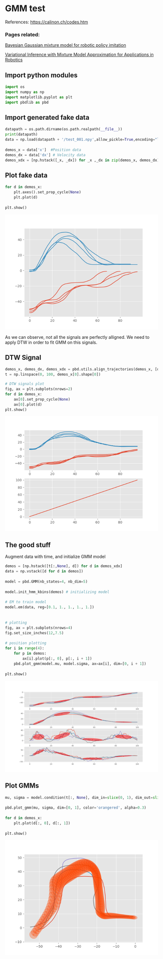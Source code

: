 
# GMM test
References: 
https://calinon.ch/codes.htm

### Pages related:

[Bayesian Gaussian mixture model for robotic policy imitation](https://gitlab.idiap.ch/rli/pbdlib-python/blob/master/pop/readme.md)

[Variational Inference with Mixture Model Approximation for Applications in Robotics](https://gitlab.idiap.ch/rli/pbdlib-python/blob/master/vmm/readme.md)


## Import python modules


```python
import os
import numpy as np
import matplotlib.pyplot as plt
import pbdlib as pbd
```

## Import generated fake data



```python
datapath = os.path.dirname(os.path.realpath(__file__))
print(datapath)
data = np.load(datapath + '/test_001.npy',allow_pickle=True,encoding="latin1")[()]

demos_x = data['x']  #Position data
demos_dx = data['dx'] # Velocity data
demos_xdx = [np.hstack([_x, _dx]) for _x ,_dx in zip(demos_x, demos_dx)] # Position-velocity
```

## Plot fake data


```python
for d in demos_x:
    plt.axes().set_prop_cycle(None)
    plt.plot(d)

plt.show()
```


![png](Pictures/generated_signals.png)


As we can observe, not all the signals are perfectly alligned. We need to
apply DTW in order to fit GMM on this signals.


## DTW Signal


```python
demos_x, demos_dx, demos_xdx = pbd.utils.align_trajectories(demos_x, [demos_dx, demos_xdx])
t = np.linspace(0, 100, demos_x[0].shape[0])
```


```python
# DTW signals plot
fig, ax = plt.subplots(nrows=2)
for d in demos_x:
    ax[0].set_prop_cycle(None)
    ax[0].plot(d)
plt.show()
```


![png](Pictures/timed_wrapped_signals.png)


## The good stuff
Augment data with time, and initialize GMM model

```python
demos = [np.hstack([t[:,None], d]) for d in demos_xdx]
data = np.vstack([d for d in demos])

model = pbd.GMM(nb_states=4, nb_dim=5)

model.init_hmm_kbins(demos) # initializing model

# EM to train model
model.em(data, reg=[0.1, 1., 1., 1., 1.])


# plotting
fig, ax = plt.subplots(nrows=4)
fig.set_size_inches(12,7.5)

# position plotting
for i in range(4):
    for p in demos:
        ax[i].plot(p[:, 0], p[:, i + 1])
    pbd.plot_gmm(model.mu, model.sigma, ax=ax[i], dim=[0, i + 1])

plt.show()
```


![png](Pictures/gmm_fit.png)


## Plot GMMs


```python
mu, sigma = model.condition(t[:, None], dim_in=slice(0, 1), dim_out=slice(1, 5))

pbd.plot_gmm(mu, sigma, dim=[0, 1], color='orangered', alpha=0.3)

for d in demos_x:
    plt.plot(d[:, 0], d[:, 1])

plt.show()
```

![png](Pictures/gmm_fit2.png)